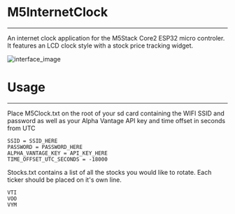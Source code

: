 # M5InternetClock
---
An internet clock application for the M5Stack Core2 ESP32 micro controler. It features an LCD clock style with a stock price tracking widget.

![interface_image]([http://url/to/img.png](https://github.com/vtallen/M5InternetClock/blob/main/example_img/example.png?raw=true))


# Usage
---
Place M5Clock.txt on the root of your sd card containing the WIFI SSID and password as well as your Alpha Vantage API key and time offset in seconds from UTC
```
SSID = SSID_HERE
PASSWORD = PASSWORD_HERE
ALPHA_VANTAGE_KEY = API_KEY_HERE
TIME_OFFSET_UTC_SECONDS = -18000
```

Stocks.txt contains a list of all the stocks you would like to rotate. Each ticker should be placed on it's own line.
```
VTI
VOO
VYM
```

